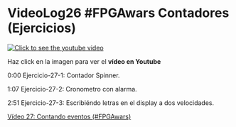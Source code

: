 # VideoLog26 #FPGAwars Contadores (Ejercicios)

[![Click to see the youtube video](https://img.youtube.com/vi/3BjT6FeKUbc/0.jpg)](https://youtu.be/3BjT6FeKUbc)

Haz click en la imagen para ver el **vídeo en Youtube**

0:00 Ejercicio-27-1: Contador Spinner.

1:07 Ejercicio-27-2:  Cronometro con alarma.

2:51 Ejercicio-27-3: Escribiéndo letras en el display a dos velocidades.

[Vídeo 27: Contando eventos (#FPGAwars)](https://github.com/Obijuan/digital-electronics-with-open-FPGAs-tutorial/wiki/V%C3%ADdeo-27:-Contando-eventos)
